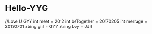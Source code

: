 # Hello-YYG
//Love U GYY
int meet = 2012
int beTogether = 20170205
int merrage = 20190701
string girl = GYY
string boy = JJH
